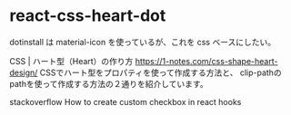# react-css-heart-dot

dotinstall は material-icon を使っているが、これを css ベースにしたい。

CSS | ハート型（Heart）の作り方
https://1-notes.com/css-shape-heart-design/
CSSでハート型をプロパティを使って作成する方法と、
clip-pathのpathを使って作成する方法の２通りを紹介しています。

stackoverflow
How to create custom checkbox in react hooks
